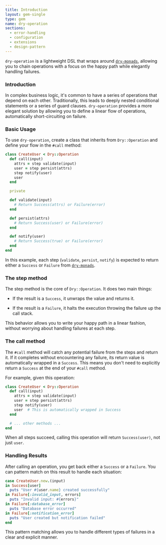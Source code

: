 ```yaml
---
title: Introduction
layout: gem-single
type: gem
name: dry-operation
sections:
  - error-handling
  - configuration
  - extensions
  - design-pattern
---
```

`dry-operation` is a lightweight DSL that wraps around [`dry-monads`](/gems/dry-monads/), allowing you to chain operations with a focus on the happy path while elegantly handling failures.

### Introduction

In complex business logic, it's common to have a series of operations that depend on each other. Traditionally, this leads to deeply nested conditional statements or a series of guard clauses. `dry-operation` provides a more elegant solution by allowing you to define a linear flow of operations, automatically short-circuiting on failure.

### Basic Usage

To use `dry-operation`, create a class that inherits from `Dry::Operation` and define your flow in the `#call` method:

```ruby
class CreateUser < Dry::Operation
  def call(input)
    attrs = step validate(input)
    user = step persist(attrs)
    step notify(user)
    user
  end

  private

  def validate(input)
    # Return Success(attrs) or Failure(error)
  end

  def persist(attrs)
    # Return Success(user) or Failure(error)
  end

  def notify(user)
    # Return Success(true) or Failure(error)
  end
end
```

In this example, each step (`validate`, `persist`, `notify`) is expected to return either a `Success` or `Failure` from [`dry-monads`](/gems/dry-monads/).

### The step method

The step method is the core of `Dry::Operation`. It does two main things:

- If the result is a `Success`, it unwraps the value and returns it.

- If the result is a `Failure`, it halts the execution throwing the failure up the call stack.    

This behavior allows you to write your happy path in a linear fashion, without worrying about handling failures at each step.

### The call method

The `#call` method will catch any potential failure from the steps and return it. If it completes without encountering any failure, its return value is automatically wrapped in a `Success`. This means you don't need to explicitly return a `Success` at the end of your `#call` method.

For example, given this operation:

```ruby
class CreateUser < Dry::Operation
  def call(input)
    attrs = step validate(input)
    user = step persist(attrs)
    step notify(user)
    user  # This is automatically wrapped in Success
  end

  # ... other methods ...
end
```

When all steps succeed, calling this operation will return `Success(user)`, not just `user`.

### Handling Results

After calling an operation, you get back either a `Success` or a `Failure`. You can pattern match on this result to handle each situation:

```ruby
case CreateUser.new.(input)
in Success[user]
  puts "User #{user.name} created successfully"
in Failure[:invalid_input, errors]
  puts "Invalid input: #{errors}"
in Failure[:database_error]
  puts "Database error occurred"
in Failure[:notification_error]
  puts "User created but notification failed"
end
```

This pattern matching allows you to handle different types of failures in a clear and explicit manner.

